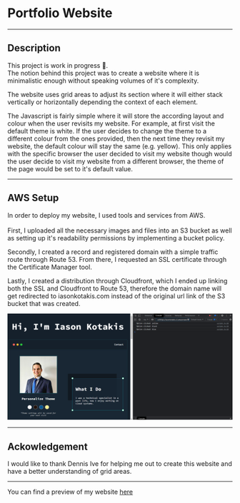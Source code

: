 <h1> Portfolio Website </h1> 

<hr>

<h2> Description </h2> 
<p> This project is work in progress 🚧. <br>The notion behind this project was to create a website where it is minimalistic enough without speaking volumes of it's complexity. </p> 
<p> The website uses grid areas to adjust its section where it will either stack vertically or horizontally depending the context of each element. </p> 
  <p> The Javascript is fairly simple where it will store the according layout and colour when the user revisits my website. For example, at first visit the default theme is white. If the user decides to change the theme to a different colour from the ones provided, then the next time they revisit my website, the default colour will stay the same (e.g. yellow). This only applies with the specific browser the user decided to visit my website though would the user decide to visit my website from a different browser, the theme of the page would be set to it's default value. </p> 

<hr>

<h2>AWS Setup</h2>
<p>In order to deploy my website, I used tools and services from AWS.<br><br> 
  First, I uploaded all the necessary images and files into an S3 bucket as well as setting up it's readability permissions by implementing a bucket policy.</p>
<p>Secondly, I created a record and registered domain with a simple traffic route through Route 53. From there, I requested an SSL certificate through the Certificate Manager tool.</p>
<p>Lastly, I created a distribution through Cloudfront, which I ended up linking both the SSL and Cloudfront to Route 53, therefore the domain name will get redirected to iasonkotakis.com instead of the original url link of the S3 bucket that was created.</p>

<img src="https://github.com/IasonKotakis/Iason-Kotakis-Website/blob/docs/images/config%20js%20action.png"><img>

<hr>

<h2> Ackowledgement </h2> 
<p> I would like to thank Dennis Ive for helping me out to create this website and have a better understanding of grid areas.</p>

<hr>

<p> You can find a preview of my website <a href="https://iasonkotakis.com">here</a>

